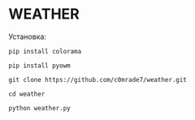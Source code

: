 # WEATHER
Установка:
```
pip install colorama

pip install pyowm

git clone https://github.com/c0mrade7/weather.git

cd weather

python weather.py
```
